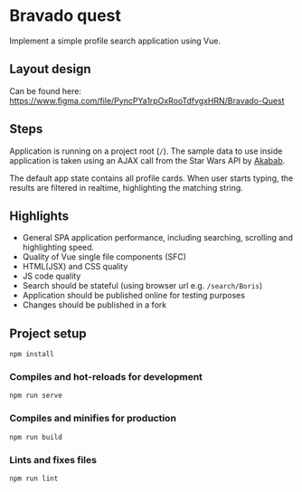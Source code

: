 # Bravado quest

Implement a simple profile search application using Vue.

## Layout design

Can be found here: https://www.figma.com/file/PyncPYa1rpOxRooTdfvgxHRN/Bravado-Quest

## Steps

Application is running on a project root (`/`). The sample data to use inside application is taken using an AJAX call from the Star Wars API by [Akabab](https://akabab.github.io/starwars-api).

The default app state contains all profile cards. When user starts typing, the results are filtered in realtime, highlighting the matching string.

## Highlights

- General SPA application performance, including searching, scrolling and highlighting speed.
- Quality of Vue single file components (SFC)
- HTML(JSX) and CSS quality
- JS code quality
- Search should be stateful (using browser url e.g. `/search/Boris`)
- Application should be published online for testing purposes
- Changes should be published in a fork

## Project setup

```
npm install
```

### Compiles and hot-reloads for development

```
npm run serve
```

### Compiles and minifies for production

```
npm run build
```

### Lints and fixes files

```
npm run lint
```

